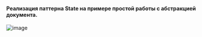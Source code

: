 #### Реализация паттерна State на примере простой работы с абстракцией документа.

![image](https://user-images.githubusercontent.com/42145306/221771225-d4116377-94b0-4ebd-b290-f13845ab8a4e.png)

